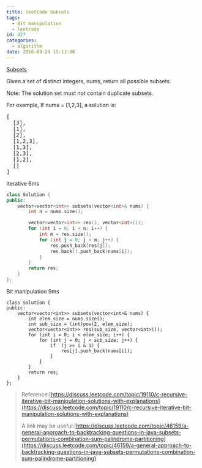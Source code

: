 ```yaml
---
title: leetCode Subsets
tags:
  - Bit manipulation
  - leetcode
id: 427
categories:
  - algorithm
date: 2016-09-24 15:13:08
---
```


[Subsets](https://leetcode.com/problems/subsets/)

Given a set of distinct integers, nums, return all possible subsets.

Note: The solution set must not contain duplicate subsets.

For example, If nums = [1,2,3], a solution is:

<pre>[
  [3],
  [1],
  [2],
  [1,2,3],
  [1,3],
  [2,3],
  [1,2],
  []
]
</pre>

Iterative 6ms



``` cpp
class Solution {
public:
    vector<vector<int>> subsets(vector<int>& nums) {
        int n = nums.size();

        vector<vector<int>> res(1, vector<int>());
        for (int i = 0; i < n; i++) {
            int m = res.size();
            for (int j = 0; j < m; j++) {
                res.push_back(res[j]);
                res.back().push_back(nums[i]);
            }
        }
        return res;
    }
};
```

Bit manipulation 9ms

```
class Solution {
public:
    vector<vector<int>> subsets(vector<int>& nums) {
        int elem_size = nums.size();
        int sub_size = (int)pow(2, elem_size);
        vector<vector<int>> res(sub_size, vector<int>());
        for (int i = 0; i < elem_size; i++) {
            for (int j = 0; j < sub_size; j++) {
                if  (j >> i & 1) {
                    res[j].push_back(nums[i]);
                }
            }
        }
        return res;
    }
};
```

> Reference:[https://discuss.leetcode.com/topic/19110/c-recursive-iterative-bit-manipulation-solutions-with-explanations](https://discuss.leetcode.com/topic/19110/c-recursive-iterative-bit-manipulation-solutions-with-explanations)
> 
> A link may be useful:[https://discuss.leetcode.com/topic/46159/a-general-approach-to-backtracking-questions-in-java-subsets-permutations-combination-sum-palindrome-partitioning](https://discuss.leetcode.com/topic/46159/a-general-approach-to-backtracking-questions-in-java-subsets-permutations-combination-sum-palindrome-partitioning)